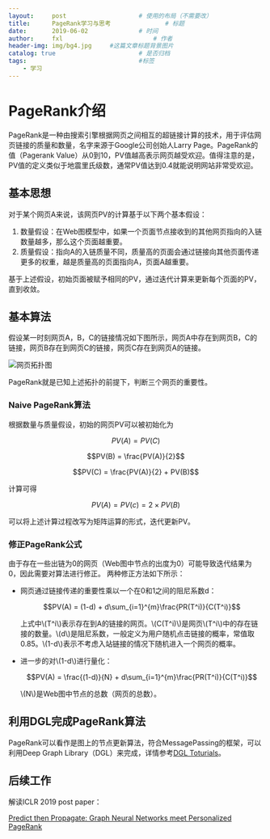 ```yaml
---
layout:     post   				    # 使用的布局（不需要改）
title:      PageRank学习与思考 				# 标题
date:       2019-06-02 				# 时间
author:     fxl 						# 作者
header-img: img/bg4.jpg 	#这篇文章标题背景图片
catalog: true 						# 是否归档
tags:								#标签
    - 学习
---
```


# PageRank介绍
PageRank是一种由搜索引擎根据网页之间相互的超链接计算的技术，用于评估网页链接的质量和数量，名字来源于Google公司创始人Larry Page。PageRank的值（Pagerank Value）从0到10，PV值越高表示网页越受欢迎。值得注意的是，PV值的定义类似于地震里氏级数，通常PV值达到0.4就能说明网站非常受欢迎。

## 基本思想
对于某个网页A来说，该网页PV的计算基于以下两个基本假设：

1.	数量假设：在Web图模型中，如果一个页面节点接收到的其他网页指向的入链数量越多，那么这个页面越重要。
2. 质量假设：指向A的入链质量不同，质量高的页面会通过链接向其他页面传递更多的权重，越是质量高的页面指向A，页面A越重要。

基于上述假设，初始页面被赋予相同的PV，通过迭代计算来更新每个页面的PV，直到收敛。

## 基本算法
假设某一时刻网页A，B，C的链接情况如下图所示，网页A中存在到网页B，C的链接，网页B存在到网页C的链接，网页C存在到网页A的链接。

![网页拓扑图](http://ww1.sinaimg.cn/large/006tNc79ly1g3mmwzjpuvj308305v0sp.jpg)

PageRank就是已知上述拓扑的前提下，判断三个网页的重要性。

### Naive PageRank算法
根据数量与质量假设，初始的网页PV可以被初始化为

$$PV(A) = PV(C)$$

$$PV(B) = \frac{PV(A)}{2}$$

$$PV(C) = \frac{PV(A)}{2} + PV(B)$$

计算可得

$$PV(A) = PV(c) = 2 \times PV(B)$$

可以将上述计算过程改写为矩阵运算的形式，迭代更新PV。

### 修正PageRank公式
由于存在一些出链为0的网页（Web图中节点的出度为0）可能导致迭代结果为0，因此需要对算法进行修正。
两种修正方法如下所示：

* 网页通过链接传递的重要性乘以一个在0和1之间的阻尼系数d：

  $$PV(A) = (1-d) + d\sum_{i=1}^{m}\frac{PR(T^i)}{C(T^i)}$$
  
  上式中\\(T^i\\)表示存在到A的链接的网页。\\(C(T^i)\\)是网页\\(T^i\\)中的存在链接的数量。\\(d\\)是阻尼系数，一般定义为用户随机点击链接的概率，常值取0.85。\\(1-d\\)表示不考虑入站链接的情况下随机进入一个网页的概率。
* 进一步的对\\(1-d\\)进行量化：

	$$PV(A) = \frac{(1-d)}{N} + d\sum_{i=1}^{m}\frac{PR(T^i)}{C(T^i)}$$
	
	\\(N\\)是Web图中节点的总数（网页的总数）。

## 利用DGL完成PageRank算法
PageRank可以看作是图上的节点更新算法，符合MessagePassing的框架，可以利用Deep Graph Library（DGL）来完成，详情参考[DGL Toturials](https://docs.dgl.ai/tutorials/basics/3_pagerank.html)。

## 后续工作
解读ICLR 2019 post paper： 

[Predict then Propagate: Graph Neural Networks meet Personalized PageRank](https://arxiv.org/abs/1810.05997)

   
